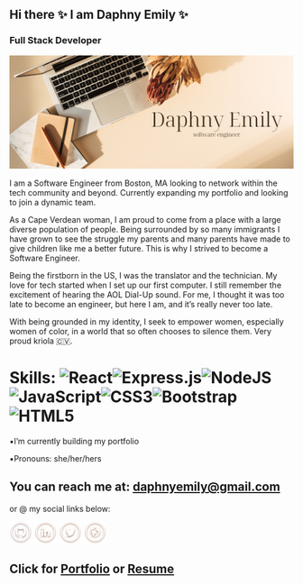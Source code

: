 ## Hi there ✨ I am Daphny Emily ✨
### Full Stack Developer
![Full Stack Developer](https://github.com/daphnyemily/daphnyemily/blob/main/DaphnyEmily.png)

I am a Software Engineer from Boston, MA looking to network within the tech community and beyond. Currently expanding my portfolio and looking to join a dynamic team.

As a Cape Verdean woman, I am proud to come from a place with a large diverse population of people. Being surrounded by so many immigrants I have grown to see the struggle my parents and many parents have made to give children like me a better future. This is why I strived to become a Software Engineer. 

Being the firstborn in the US, I was the translator and the technician. My love for tech started when I set up our first computer. I still remember the excitement of hearing the AOL Dial-Up sound. For me, I thought it was too late to become an engineer, but here I am, and it’s really never too late.

With being grounded in my identity, I seek to empower women, especially women of color, in a world that so often chooses to silence them. Very proud kriola 🇨🇻.



# Skills: ![React](https://img.shields.io/badge/react-%2320232a.svg?style=for-the-badge&logo=react&logoColor=%2361DAFB)![Express.js](https://img.shields.io/badge/express.js-%23404d59.svg?style=for-the-badge&logo=express&logoColor=%2361DAFB)![NodeJS](https://img.shields.io/badge/node.js-6DA55F?style=for-the-badge&logo=node.js&logoColor=white)![JavaScript](https://img.shields.io/badge/javascript-%23323330.svg?style=for-the-badge&logo=javascript&logoColor=%23F7DF1E)![CSS3](https://img.shields.io/badge/css3-%231572B6.svg?style=for-the-badge&logo=css3&logoColor=white)![Bootstrap](https://img.shields.io/badge/bootstrap-%23563D7C.svg?style=for-the-badge&logo=bootstrap&logoColor=white)![HTML5](https://img.shields.io/badge/html5-%23E34F26.svg?style=for-the-badge&logo=html5&logoColor=white)

▪️I’m currently building my portfolio 

▪️Pronouns: she/her/hers 

## You can reach me at: daphnyemily@gmail.com

<p>or @ my social links below:</p>

[<img src='https://github.com/daphnyemily/daphnyemily/blob/main/github.png' alt='github' height='40' target="_blank">](https://github.com/daphnyemily)  [<img src='https://github.com/daphnyemily/daphnyemily/blob/main/linkedin.png' alt='linkedin' height='40' target="_blank">](https://www.linkedin.com/in/daphnybarbosa/)  [<img src='https://github.com/daphnyemily/daphnyemily/blob/main/twitter.png' alt='twitter' height='40' target="_blank">](https://twitter.com/daphnyemily)  [<img src='https://github.com/daphnyemily/daphnyemily/blob/main/web.png' alt='website' height='40' target="_blank">](https://daphnyemilydev.com/) 

## Click for <a href="https://daphnyemilydev.com/" target="_blank">Portfolio</a> or <a href="https://drive.google.com/file/d/1xtQ3U6c9EynueaQUsVG1wIO4o7M5w_pE/view?usp=sharing">Resume</a>


<!-- ![Profile views](https://gpvc.arturio.dev/daphnyemily)   -->

<!--  [![Top Langs](https://github-readme-stats.vercel.app/api/top-langs/?username=daphnyemily)](https://github.com/anuraghazra/github-readme-stats)  -->

<!--
**daphnyemily/daphnyemily** is a ✨ _special_ ✨ repository because its `README.md` (this file) appears on your GitHub profile.

Here are some ideas to get you started:

- 🔭 I’m currently working on ...
- 🌱 I’m currently learning ...
- 👯 I’m looking to collaborate on ...
- 🤔 I’m looking for help with ...
- 💬 Ask me about ...
- 📫 How to reach me: ...
- 😄 Pronouns: ...

